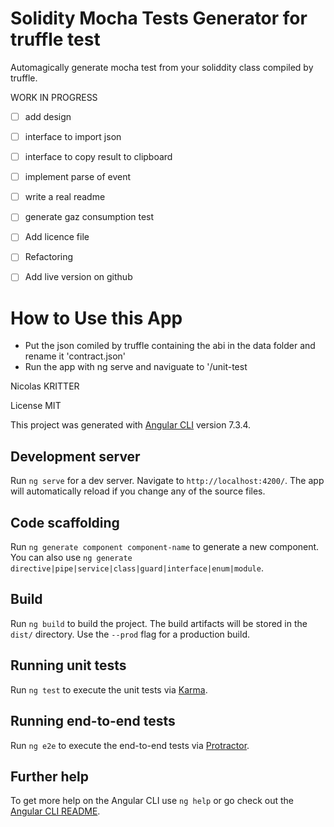 # Solidity Mocha Tests Generator for truffle test

Automagically generate mocha test from your soliddity class compiled by truffle.

WORK IN PROGRESS

- [ ] add design
- [ ] interface to import json
- [ ] interface to copy result to clipboard
- [ ] implement parse of event
- [ ] write a real readme
- [ ] generate gaz consumption test
- [ ] Add licence file
- [ ] Refactoring
- [ ] Add live version on github


# How to Use this App
- Put the json comiled by truffle containing the abi in the data folder and rename it 'contract.json'
- Run the app with ng serve and naviguate to '/unit-test

Nicolas KRITTER

License MIT

This project was generated with [Angular CLI](https://github.com/angular/angular-cli) version 7.3.4.

## Development server

Run `ng serve` for a dev server. Navigate to `http://localhost:4200/`. The app will automatically reload if you change any of the source files.

## Code scaffolding

Run `ng generate component component-name` to generate a new component. You can also use `ng generate directive|pipe|service|class|guard|interface|enum|module`.

## Build

Run `ng build` to build the project. The build artifacts will be stored in the `dist/` directory. Use the `--prod` flag for a production build.

## Running unit tests

Run `ng test` to execute the unit tests via [Karma](https://karma-runner.github.io).

## Running end-to-end tests

Run `ng e2e` to execute the end-to-end tests via [Protractor](http://www.protractortest.org/).

## Further help

To get more help on the Angular CLI use `ng help` or go check out the [Angular CLI README](https://github.com/angular/angular-cli/blob/master/README.md).

